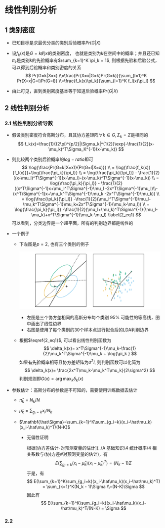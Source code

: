 # 线性判别分析

## 1 类别密度

* 已知目标是求最优分类的类别后验概率$Pr(G|X)$

* 设$f_k(x)$是$G=k$的$x$的类别密度， 也就是类别为$k$在空间中的概率；并且还已知$\pi_k$是类别$k$的先验概率有$\sum_{k=1}^K \pi_k = 1$, 则根据先验和后验公式，可以得到后验概率和类别密度的关系
  $$
  Pr(G=k|X=x)
  \\=\frac{Pr(X=x|G=k)Pr(G=k)}{\sum_{l=1}^K Pr(X=x|G=l)Pr(G=l)}
  \\=\frac{f_k(x)\pi_k}{\sum_{l=1}^K f_l(x)\pi_l}
  $$

* 由此可见，直到类别密度基本等于知道后验概率$Pr(G|X)$

## 2 线性判别分析

### 2.1 线性判别分析导数

* 假设类别密度符合高斯分布，且其协方差矩阵$\forall k \in G, \Sigma_k=\Sigma$是相同的
  $$
  f_k(x)=\frac{1}{(2\pi)^{p/2}|\Sigma_k|^{1/2}}\exp{-\frac{1}{2}(x-\mu_k)^T\Sigma_K^{-1}(x-\mu_k)}
  $$

* 则比较两个类别后验概率的$log-ratio$即可
  $$
  \log{\frac{Pr(G=k|X=x)}{Pr(G=l|X=x)}}
  \\ = \log{\frac{f_k(x)}{f_l(x)}}+\log{\frac{\pi_k}{\pi_l}}
  \\ = \log{\frac{\pi_k}{\pi_l}} - \frac{1}{2}((x-\mu_l)^T\Sigma^{-1}(x-\mu_l)-(x-\mu_k)^T\Sigma^{-1}(x-\mu_k))
  \\ = \log{\frac{\pi_k}{\pi_l}} - \frac{1}{2}((x^T\Sigma^{-1}x+\mu_l^T\Sigma^{-1}\mu_l -2x^T\Sigma^{-1}\mu_l)\\-(x^T\Sigma^{-1}x+\mu_k^T\Sigma^{-1}\mu_k -2x^T\Sigma^{-1}\mu_k))
  \\ = \log{\frac{\pi_k}{\pi_l}} -\frac{1}{2}(\mu_l^T\Sigma^{-1}\mu_l-\mu_k^T\Sigma^{-1}\mu_k+2x^T\Sigma^{-1}(\mu_k-\mu_l))
  \\ = \log{\frac{\pi_k}{\pi_l}} -\frac{1}{2}(\mu_l+\mu_k)^T\Sigma^{-1}(\mu_l-\mu_k)+x^T\Sigma^{-1}(\mu_k-\mu_l) \label{2_eq1}
  $$
  可以看到，分类边界是一个超平面，所有的判别边界都是线性的


* 一个例子

  * 下左图是$p=2$, 也有三个类别的例子

    ![1620383178692](assets/1620383178692.png)

    * 左图是三个协方差相同的高斯分布每个类别 95% 可能性的等高线，图中画出了线性边界
    * 右图是使用了每个类别的30个样本点进行拟合后的LDA判别边界

  * 根据$\eqref{2_eq1}$, 可以看出线性判别函数为
    $$
    \delta_k(x)= x^T\Sigma^{-1}\mu_k-\frac{1}{2}\mu_k^T\Sigma^{-1}\mu_k + \log{\pi_k }
    $$
    如果有先验概率相等且协方差矩阵为$\sigma^2 I$, 则判别函数可以化简为
    $$
    \delta_k(x)= \frac{2x^T\mu_k-\mu_k^T\mu_k}{2\sigma^2}
    $$
    判别规则即$G(x)=\arg\max_{k}\delta_k(x)$

* 参数估计：高斯分布的参数是不可知的，需要使用训练数据去估计

  * $\hat\pi_k = N_k/N$

  * $\hat \mu_k=\sum_{g_i=k}x_i/N_k​$

  * $\mathbf{\hat\Sigma}=\sum_{k=1}^K\sum_{g_i=k}(x_i-\hat\mu_k)(x_i-\hat\mu_k)^T/(N-K)​$

    * 无偏性证明

      根据[协方差估计-对预测变量的估计](..\A 基础知识\4 统计概率\4 相关系数与(协)方差#对预测变量的估计)，有
      $$
      E(\sum_{g_i=k}(x_i-\hat\mu_k)(x_i-\hat\mu_k)^T) = (N_k - 1)\Sigma
      $$
      于是，有
      $$
      E(\sum_{k=1}^K\sum_{g_i=k}(x_i-\hat\mu_k)(x_i-\hat\mu_k)^T) = \sum_{k=1}^K(N_k - 1)\Sigma 
      \\=(N-K)\Sigma
      $$
      因此有
      $$
      E(\sum_{k=1}^K\sum_{g_i=k}(x_i-\hat\mu_k)(x_i-\hat\mu_k)^T/(N-K) = \Sigma
      $$

  

### 2.2 